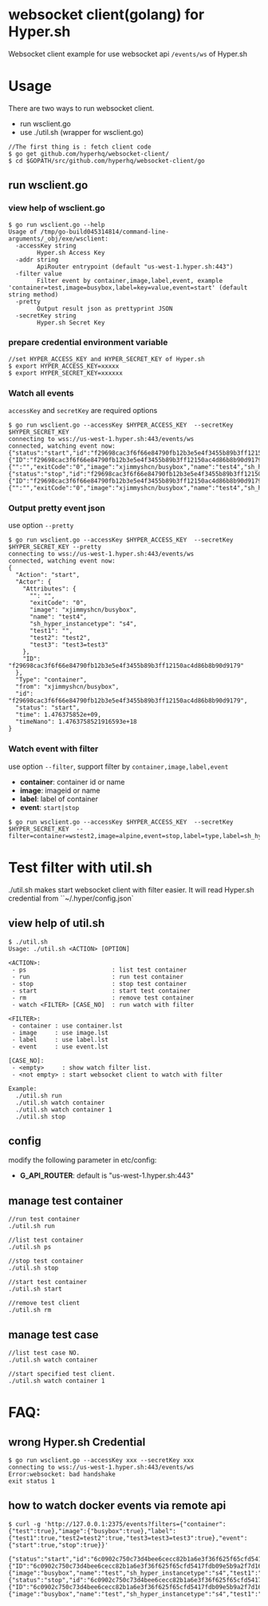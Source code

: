 websocket client(golang) for Hyper.sh
=====================================

Websocket client example for use websocket api `/events/ws` of Hyper.sh

# Usage

There are two ways to run websocket client.
- run wsclient.go
- use ./util.sh (wrapper for wsclient.go)

```
//The first thing is : fetch client code
$ go get github.com/hyperhq/websocket-client/
$ cd $GOPATH/src/github.com/hyperhq/websocket-client/go
```

## run wsclient.go

### view help of wsclient.go

```
$ go run wsclient.go --help   
Usage of /tmp/go-build045314814/command-line-arguments/_obj/exe/wsclient:
  -accessKey string
    	Hyper.sh Access Key
  -addr string
    	ApiRouter entrypoint (default "us-west-1.hyper.sh:443")
  -filter value
    	Filter event by container,image,label,event, example 'container=test,image=busybox,label=key=value,event=start' (default string method)
  -pretty
    	Output result json as prettyprint JSON
  -secretKey string
    	Hyper.sh Secret Key
```

### prepare credential environment variable
```
//set HYPER_ACCESS_KEY and HYPER_SECRET_KEY of Hyper.sh
$ export HYPER_ACCESS_KEY=xxxxx
$ export HYPER_SECRET_KEY=xxxxxx
```

### Watch all events

`accessKey` and `secretKey` are required options

```
$ go run wsclient.go --accessKey $HYPER_ACCESS_KEY  --secretKey $HYPER_SECRET_KEY
connecting to wss://us-west-1.hyper.sh:443/events/ws
connected, watching event now:
{"status":"start","id":"f29698cac3f6f66e84790fb12b3e5e4f3455b89b3ff12150ac4d86b8b90d9179","from":"xjimmyshcn/busybox","Type":"container","Action":"start","Actor":{"ID":"f29698cac3f6f66e84790fb12b3e5e4f3455b89b3ff12150ac4d86b8b90d9179","Attributes":{"":"","exitCode":"0","image":"xjimmyshcn/busybox","name":"test4","sh_hyper_instancetype":"s4","test1":"","test2":"test2","test3":"test3=test3"}},"time":1476375774,"timeNano":1476375774255155116}
{"status":"stop","id":"f29698cac3f6f66e84790fb12b3e5e4f3455b89b3ff12150ac4d86b8b90d9179","from":"xjimmyshcn/busybox","Type":"container","Action":"stop","Actor":{"ID":"f29698cac3f6f66e84790fb12b3e5e4f3455b89b3ff12150ac4d86b8b90d9179","Attributes":{"":"","exitCode":"0","image":"xjimmyshcn/busybox","name":"test4","sh_hyper_instancetype":"s4","test1":"","test2":"test2","test3":"test3=test3"}},"time":1476375778,"timeNano":1476375778304732322}
```

### Output pretty event json

use option `--pretty`

```
$ go run wsclient.go --accessKey $HYPER_ACCESS_KEY  --secretKey $HYPER_SECRET_KEY --pretty
connecting to wss://us-west-1.hyper.sh:443/events/ws
connected, watching event now:
{
  "Action": "start",
  "Actor": {
    "Attributes": {
      "": "",
      "exitCode": "0",
      "image": "xjimmyshcn/busybox",
      "name": "test4",
      "sh_hyper_instancetype": "s4",
      "test1": "",
      "test2": "test2",
      "test3": "test3=test3"
    },
    "ID": "f29698cac3f6f66e84790fb12b3e5e4f3455b89b3ff12150ac4d86b8b90d9179"
  },
  "Type": "container",
  "from": "xjimmyshcn/busybox",
  "id": "f29698cac3f6f66e84790fb12b3e5e4f3455b89b3ff12150ac4d86b8b90d9179",
  "status": "start",
  "time": 1.476375852e+09,
  "timeNano": 1.4763758521916593e+18
}
```

### Watch event with filter

use option `--filter`, support filter by `container,image,label,event`
- **container**: container id or name
- **image**: imageid or name
- **label**: label of container
- **event**: `start|stop`

```
$ go run wsclient.go --accessKey $HYPER_ACCESS_KEY  --secretKey $HYPER_SECRET_KEY  --filter=container=wstest2,image=alpine,event=stop,label=type,label=sh_hyper_instancetype=s1
```

# Test filter with util.sh

./util.sh makes start websocket client with filter easier.
It will read Hyper.sh credential from ``~/.hyper/config.json`

## view help of util.sh
```
$ ./util.sh
Usage: ./util.sh <ACTION> [OPTION]

<ACTION>:
 - ps                        : list test container
 - run                       : run test container
 - stop                      : stop test container
 - start                     : start test container
 - rm                        : remove test container
 - watch <FILTER> [CASE_NO]  : run watch with filter

<FILTER>:
 - container : use container.lst
 - image     : use image.lst
 - label     : use label.lst
 - event     : use event.lst

[CASE_NO]:
 - <empty>     : show watch filter list.
 - <not empty> : start websocket client to watch with filter

Example:
  ./util.sh run
  ./util.sh watch container
  ./util.sh watch container 1
  ./util.sh stop
```

## config

modify the following parameter in etc/config:

- **G_API_ROUTER**: default is "us-west-1.hyper.sh:443"

## manage test container
```
//run test container
./util.sh run

//list test container
./util.sh ps

//stop test container
./util.sh stop

//start test container
./util.sh start

//remove test client
./util.sh rm
```

## manage test case
```
//list test case NO.
./util.sh watch container

//start specified test client.
./util.sh watch container 1
```


# FAQ:

## wrong Hyper.sh Credential
```
$ go run wsclient.go --accessKey xxx --secretKey xxx
connecting to wss://us-west-1.hyper.sh:443/events/ws
Error:websocket: bad handshake
exit status 1
```

## how to watch docker events via remote api
```
$ curl -g 'http://127.0.0.1:2375/events?filters={"container":{"test":true},"image":{"busybox":true},"label":{"test1":true,"test2=test2":true,"test3=test3=test3":true},"event":{"start":true,"stop":true}}'

{"status":"start","id":"6c0902c750c73d4bee6cecc82b1a6e3f36f625f65cfd5417fdb09e5b9a2f7d16","from":"busybox","Type":"container","Action":"start","Actor":{"ID":"6c0902c750c73d4bee6cecc82b1a6e3f36f625f65cfd5417fdb09e5b9a2f7d16","Attributes":{"image":"busybox","name":"test","sh_hyper_instancetype":"s4","test1":"","test2":"test2","test3":"test3=test3"}},"time":1476419660,"timeNano":1476419660534483726}
{"status":"stop","id":"6c0902c750c73d4bee6cecc82b1a6e3f36f625f65cfd5417fdb09e5b9a2f7d16","from":"busybox","Type":"container","Action":"stop","Actor":{"ID":"6c0902c750c73d4bee6cecc82b1a6e3f36f625f65cfd5417fdb09e5b9a2f7d16","Attributes":{"image":"busybox","name":"test","sh_hyper_instancetype":"s4","test1":"","test2":"test2","test3":"test3=test3"}},"time":1476419662,"timeNano":1476419662997733372}
```
